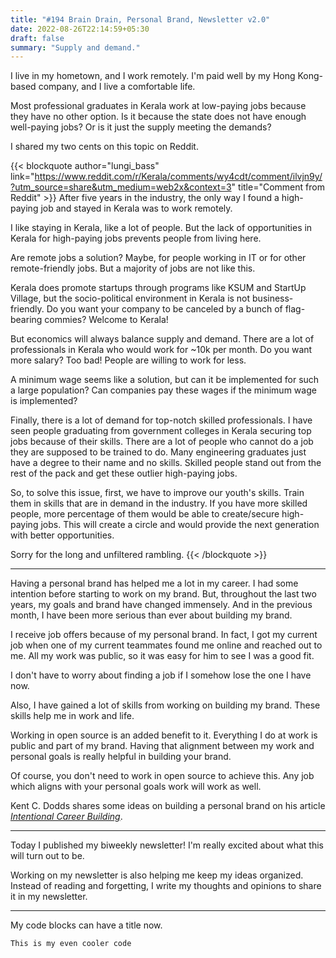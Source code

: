 ```yaml
---
title: "#194 Brain Drain, Personal Brand, Newsletter v2.0"
date: 2022-08-26T22:14:59+05:30
draft: false
summary: "Supply and demand."
---
```


I live in my hometown, and I work remotely. I'm paid well by my Hong Kong-based company, and I live a comfortable life.

Most professional graduates in Kerala work at low-paying jobs because they have no other option. Is it because the state does not have enough well-paying jobs? Or is it just the supply meeting the demands?

I shared my two cents on this topic on Reddit.

{{< blockquote author="lungi_bass" link="https://www.reddit.com/r/Kerala/comments/wy4cdt/comment/ilvjn9y/?utm_source=share&utm_medium=web2x&context=3" title="Comment from Reddit" >}}
After five years in the industry, the only way I found a high-paying job and stayed in Kerala was to work remotely.

I like staying in Kerala, like a lot of people. But the lack of opportunities in Kerala for high-paying jobs prevents people from living here.

Are remote jobs a solution? Maybe, for people working in IT or for other remote-friendly jobs. But a majority of jobs are not like this.

Kerala does promote startups through programs like KSUM and StartUp Village, but the socio-political environment in Kerala is not business-friendly. Do you want your company to be canceled by a bunch of flag-bearing commies? Welcome to Kerala!

But economics will always balance supply and demand. There are a lot of professionals in Kerala who would work for ~10k per month. Do you want more salary? Too bad! People are willing to work for less.

A minimum wage seems like a solution, but can it be implemented for such a large population? Can companies pay these wages if the minimum wage is implemented?

Finally, there is a lot of demand for top-notch skilled professionals. I have seen people graduating from government colleges in Kerala securing top jobs because of their skills. There are a lot of people who cannot do a job they are supposed to be trained to do. Many engineering graduates just have a degree to their name and no skills. Skilled people stand out from the rest of the pack and get these outlier high-paying jobs.

So, to solve this issue, first, we have to improve our youth's skills. Train them in skills that are in demand in the industry. If you have more skilled people, more percentage of them would be able to create/secure high-paying jobs. This will create a circle and would provide the next generation with better opportunities.

Sorry for the long and unfiltered rambling.
{{< /blockquote >}}

---

Having a personal brand has helped me a lot in my career. I had some intention before starting to work on my brand. But, throughout the last two years, my goals and brand have changed immensely. And in the previous month, I have been more serious than ever about building my brand.

I receive job offers because of my personal brand. In fact, I got my current job when one of my current teammates found me online and reached out to me. All my work was public, so it was easy for him to see I was a good fit.

I don't have to worry about finding a job if I somehow lose the one I have now.

Also, I have gained a lot of skills from working on building my brand. These skills help me in work and life.

Working in open source is an added benefit to it. Everything I do at work is public and part of my brand. Having that alignment between my work and personal goals is really helpful in building your brand.

Of course, you don't need to work in open source to achieve this. Any job which aligns with your personal goals work will work as well.

Kent C. Dodds shares some ideas on building a personal brand on his article _[Intentional Career Building](https://kentcdodds.com/blog/intentional-career-building)_.

---

Today I published my biweekly newsletter! I'm really excited about what this will turn out to be.

Working on my newsletter is also helping me keep my ideas organized. Instead of reading and forgetting, I write my thoughts and opinions to share it in my newsletter.

---

My code blocks can have a title now.

```text {title="This is my cool title"}
This is my even cooler code
```
